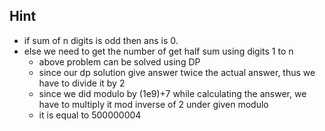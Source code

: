 ## Hint
* if sum of n digits is odd then ans is 0.
* else we need to get the number of get half sum using digits 1 to n
  * above problem can be solved using DP
  * since our dp solution give answer twice the actual answer, thus we have to divide it by 2
  * since we did modulo by (1e9)+7 while calculating the answer, we have to multiply it mod inverse of 2 under given modulo
  * it is equal to 500000004
